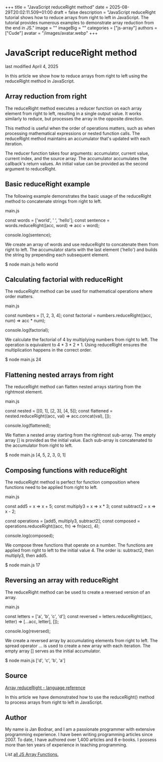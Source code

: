 +++
title = "JavaScript reduceRight method"
date = 2025-08-29T20:02:11.509+01:00
draft = false
description = "JavaScript reduceRight tutorial shows how to reduce arrays from right to left in JavaScript. The tutorial provides numerous examples to demonstrate array reduction from the end in JS."
image = ""
imageBig = ""
categories = ["js-array"]
authors = ["Cude"]
avatar = "/images/avatar.webp"
+++

# JavaScript reduceRight method

last modified April 4, 2025

 

In this article we show how to reduce arrays from right to left using the
reduceRight method in JavaScript.

## Array reduction from right

The reduceRight method executes a reducer function on each array
element from right to left, resulting in a single output value. It works
similarly to reduce, but processes the array in the opposite
direction.

This method is useful when the order of operations matters, such as when
processing mathematical expressions or nested function calls. The
reduceRight method maintains an accumulator that's updated with
each iteration.

The reducer function takes four arguments: accumulator, current value,
current index, and the source array. The accumulator accumulates the callback's
return values. An initial value can be provided as the second argument to
reduceRight.

## Basic reduceRight example

The following example demonstrates the basic usage of the reduceRight
method to concatenate strings from right to left.

main.js
  

const words = ['world', ' ', 'hello'];
const sentence = words.reduceRight((acc, word) =&gt; acc + word);

console.log(sentence);

We create an array of words and use reduceRight to concatenate them
from right to left. The accumulator starts with the last element ('hello') and
builds the string by prepending each subsequent element.

$ node main.js
hello world

## Calculating factorial with reduceRight

The reduceRight method can be used for mathematical operations where
order matters.

main.js
  

const numbers = [1, 2, 3, 4];
const factorial = numbers.reduceRight((acc, num) =&gt; acc * num);

console.log(factorial);

We calculate the factorial of 4 by multiplying numbers from right to left.
The operation is equivalent to 4 * 3 * 2 * 1. Using reduceRight
ensures the multiplication happens in the correct order.

$ node main.js
24

## Flattening nested arrays from right

The reduceRight method can flatten nested arrays starting from
the rightmost element.

main.js
  

const nested = [[0, 1], [2, 3], [4, 5]];
const flattened = nested.reduceRight((acc, val) =&gt; acc.concat(val), []);

console.log(flattened);

We flatten a nested array starting from the rightmost sub-array. The empty array
[] is provided as the initial value. Each sub-array is concatenated
to the accumulator from right to left.

$ node main.js
[4, 5, 2, 3, 0, 1]

## Composing functions with reduceRight

The reduceRight method is perfect for function composition where
functions need to be applied from right to left.

main.js
  

const add5 = x =&gt; x + 5;
const multiply3 = x =&gt; x * 3;
const subtract2 = x =&gt; x - 2;

const operations = [add5, multiply3, subtract2];
const composed = operations.reduceRight((acc, fn) =&gt; fn(acc), 4);

console.log(composed);

We compose three functions that operate on a number. The functions are applied
from right to left to the initial value 4. The order is: subtract2, then
multiply3, then add5.

$ node main.js
17

## Reversing an array with reduceRight

The reduceRight method can be used to create a reversed version of
an array.

main.js
  

const letters = ['a', 'b', 'c', 'd'];
const reversed = letters.reduceRight((acc, letter) =&gt; [...acc, letter], []);

console.log(reversed);

We create a reversed array by accumulating elements from right to left. The
spread operator ... is used to create a new array with each
iteration. The empty array [] serves as the initial accumulator.

$ node main.js
['d', 'c', 'b', 'a']

## Source

[Array reduceRight - language reference](https://developer.mozilla.org/en-US/docs/Web/JavaScript/Reference/Global_Objects/Array/reduceRight)

In this article we have demonstrated how to use the reduceRight() method to
process arrays from right to left in JavaScript.

## Author

My name is Jan Bodnar, and I am a passionate programmer with extensive
programming experience. I have been writing programming articles since 2007.
To date, I have authored over 1,400 articles and 8 e-books. I possess more
than ten years of experience in teaching programming.

List [all JS Array Functions.](/javascript/#js-array)